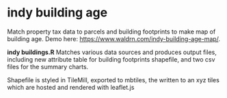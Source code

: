 # indy building age

Match property tax data to parcels and building footprints to make map of building age. Demo here: https://www.waldrn.com/indy-building-age-map/.

**indy buildings.R** Matches various data sources and produces output files, including new attribute table for building footprints shapefile, and two csv files for the summary charts.

Shapefile is styled in TileMill, exported to mbtiles, the written to an xyz tiles which are hosted and rendered with leaflet.js